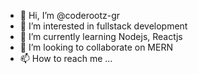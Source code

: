 - 👋 Hi, I’m @coderootz-gr
- 👀 I’m interested in fullstack development
- 🌱 I’m currently learning Nodejs, Reactjs
- 💞️ I’m looking to collaborate on MERN
- 📫 How to reach me ...

<!---
coderootz-gr/coderootz-gr is a ✨ special ✨ repository because its `README.md` (this file) appears on your GitHub profile.
You can click the Preview link to take a look at your changes.
--->
